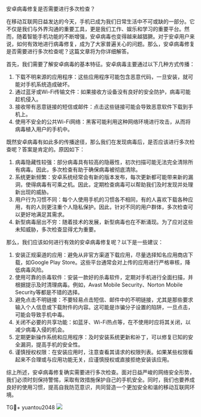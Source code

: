 安卓病毒修复是否需要进行多次检查？

在移动互联网日益发达的今天，手机已成为我们日常生活中不可或缺的一部分。它不仅是我们与外界沟通的重要工具，更是我们工作、娱乐和学习的重要平台。然而，随着智能手机功能的不断增强，安卓病毒也变得越来越猖獗。对于安卓用户来说，如何有效地进行病毒修复，成为了大家普遍关心的问题。那么，安卓病毒修复是否需要进行多次检查呢？这篇文章将为你详细解答。

首先，我们需要了解安卓病毒的基本特征。安卓病毒主要通过以下几种方式传播：
1. 下载不明来源的应用程序：这些应用程序可能包含恶意代码，一旦安装，就可能对手机系统造成破坏。
2. 通过蓝牙或Wi-Fi传输文件：如果接收方设备没有良好的安全防护，病毒可能趁机侵入。
3. 接收带有恶意链接的短信或邮件：点击这些链接可能会导致恶意软件下载到手机上。
4. 使用不安全的公共Wi-Fi网络：黑客可能利用这种网络环境进行攻击，从而将病毒植入用户的手机中。

既然安卓病毒有如此多的传播途径，那么我们在发现病毒后，是否应该进行多次检查呢？答案是肯定的。原因如下：

1. 病毒隐藏性较强：部分病毒具有较高的隐蔽性，初次扫描可能无法完全清除所有病毒。因此，多次检查有助于确保病毒被彻底清除。
2. 系统更新频繁：安卓系统经常会有新的版本发布，每次更新都可能带来新的漏洞，使得病毒有可乘之机。因此，定期检查病毒可以帮助我们及时发现并处理新出现的威胁。
3. 用户行为习惯不同：每个人使用手机的习惯各不相同，有的人喜欢下载各种应用，有的人则更注重个人隐私保护。因此，针对不同的用户群体，多次检查可以更好地满足其需求。
4. 新型病毒层出不穷：随着技术的发展，新型病毒也在不断涌现。为了应对这些未知威胁，多次检查显得尤为重要。

那么，我们应该如何进行有效的安卓病毒修复呢？以下是一些建议：

1. 安装正规渠道的应用：避免从非官方渠道下载应用，尽量选择知名应用商店下载，如Google Play Store。这些平台通常会对上传的应用进行严格审核，降低病毒风险。
2. 使用可靠的杀毒软件：安装一款好的杀毒软件，定期对手机进行全面扫描，并根据提示及时清理病毒。例如，Avast Mobile Security、Norton Mobile Security等都是不错的选择。
3. 避免点击不明链接：不要轻易点击短信、邮件中的不明链接，尤其是那些要求输入个人信息或下载附件的内容。这可能是诈骗分子设置的陷阱，一旦点击，可能会导致手机中毒。
4. 关闭不必要的共享功能：如蓝牙、Wi-Fi热点等，在不使用时应将其关闭，以减少病毒入侵的机会。
5. 定期更新操作系统和应用程序：及时安装系统更新和补丁，可以修复已知的安全漏洞，提高手机的安全性。
6. 谨慎授权权限：在安装应用时，注意查看其请求的权限列表。如果某些权限看起来不合理或与应用功能无关，应谨慎授权或直接拒绝安装该应用。

综上所述，安卓病毒修复确实需要进行多次检查。面对日益严峻的网络安全形势，我们必须时刻保持警惕，采取有效措施保护自己的手机安全。同时，我们也要养成良好的使用习惯，提高自我防范意识，共同营造一个更加安全和谐的移动互联网环境。

TG💪+ yuantou2048  ![](https://github.com/user-attachments/assets/cf57a8bb-a08e-43c1-ad82-039f33c64200)